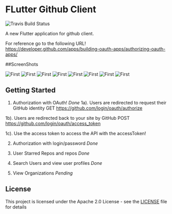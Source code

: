 # FLutter Github Client
![Travis Build Status](https://travis-ci.org/nikhilbansal97/FlutterGithubClient.svg?branch=githubclient)

A new Flutter application for github client.

For reference go to the following URL!
https://developer.github.com/apps/building-oauth-apps/authorizing-oauth-apps/

##ScreenShots

![First](art/IMG_0050.png)
![First](art/IMG_0042.PNG)
![First](art/IMG_0044.PNG)
![First](art/IMG_0045.PNG)
![First](art/IMG_0046.PNG)
![First](art/IMG_0047.PNG)
![First](art/IMG_0049.PNG)
![First](art/repo_details.png)


## Getting Started

1. Authorization with OAuth! *Done*
1a). Users are redirected to request their GitHub identity
GET https://github.com/login/oauth/authorize

1b). Users are redirected back to your site by GitHub
POST https://github.com/login/oauth/access_token

1c). Use the access token to access the API with the accessToken!


2. Authorization with login/password *Done*

3. User Starred Repos and repos *Done*

4. Search Users and view user profiles *Done*

5. View Organizations *Pending*


## License

This project is licensed under the Apache 2.0 License - see the [LICENSE](LICENSE) file for details
